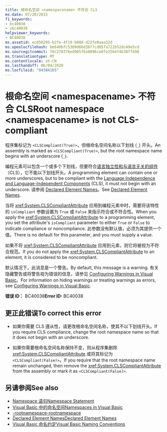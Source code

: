 ```yaml
---
title: 根命名空间 <namespacename> 不符合 CLS
ms.date: 07/20/2015
f1_keywords:
- bc40038
- vbc40038
helpviewer_keywords:
- BC40038
ms.assetid: ec850295-b2fe-4f19-b808-d22fe0aaa32d
ms.openlocfilehash: be640bfc5309d66d36f7cd05fa722b52dc49e5cd
ms.sourcegitcommit: f8c270376ed905f6a8896ce0fe25b4f4b38ff498
ms.translationtype: MT
ms.contentlocale: zh-CN
ms.lasthandoff: 06/04/2020
ms.locfileid: "84384165"
---
```

# <a name="root-namespace-namespacename-is-not-cls-compliant"></a><span data-ttu-id="272a3-102">根命名空间 \<namespacename> 不符合 CLS</span><span class="sxs-lookup"><span data-stu-id="272a3-102">Root namespace \<namespacename> is not CLS-compliant</span></span>
<span data-ttu-id="272a3-103">程序集标记为 `<CLSCompliant(True)>`，但根命名空间名称以下划线 (`_`) 开头。</span><span class="sxs-lookup"><span data-stu-id="272a3-103">An assembly is marked as `<CLSCompliant(True)>`, but the root namespace name begins with an underscore (`_`).</span></span>  
  
 <span data-ttu-id="272a3-104">编程元素可以包含一个或多个下划线，但要符合[语言独立性和与语言无关的组件](../../standard/language-independence-and-language-independent-components.md)（CLS），它不能以下划线开头。</span><span class="sxs-lookup"><span data-stu-id="272a3-104">A programming element can contain one or more underscores, but to be compliant with the [Language Independence and Language-Independent Components](../../standard/language-independence-and-language-independent-components.md) (CLS), it must not begin with an underscore.</span></span> <span data-ttu-id="272a3-105">请参阅 [Declared Element Names](../programming-guide/language-features/declared-elements/declared-element-names.md)。</span><span class="sxs-lookup"><span data-stu-id="272a3-105">See [Declared Element Names](../programming-guide/language-features/declared-elements/declared-element-names.md).</span></span>  
  
 <span data-ttu-id="272a3-106">当将 <xref:System.CLSCompliantAttribute> 应用到编程元素中时，需要将该特性的 `isCompliant` 参数设置为 `True` 或 `False` 来指示符合或不符合性。</span><span class="sxs-lookup"><span data-stu-id="272a3-106">When you apply the <xref:System.CLSCompliantAttribute> to a programming element, you set the attribute's `isCompliant` parameter to either `True` or `False` to indicate compliance or noncompliance.</span></span> <span data-ttu-id="272a3-107">此参数没有默认值，必须为其提供一个值。</span><span class="sxs-lookup"><span data-stu-id="272a3-107">There is no default for this parameter, and you must supply a value.</span></span>  
  
 <span data-ttu-id="272a3-108">如果不将 <xref:System.CLSCompliantAttribute> 应用到元素，则它将被视为不符合规范。</span><span class="sxs-lookup"><span data-stu-id="272a3-108">If you do not apply the <xref:System.CLSCompliantAttribute> to an element, it is considered to be noncompliant.</span></span>  
  
 <span data-ttu-id="272a3-109">默认情况下，此消息是一个警告。</span><span class="sxs-lookup"><span data-stu-id="272a3-109">By default, this message is a warning.</span></span> <span data-ttu-id="272a3-110">有关隐藏警告或将警告视为错误的信息，请参见 [Configuring Warnings in Visual Basic](/visualstudio/ide/configuring-warnings-in-visual-basic)。</span><span class="sxs-lookup"><span data-stu-id="272a3-110">For information on hiding warnings or treating warnings as errors, see [Configuring Warnings in Visual Basic](/visualstudio/ide/configuring-warnings-in-visual-basic).</span></span>  
  
 <span data-ttu-id="272a3-111">**错误 ID：** BC40038</span><span class="sxs-lookup"><span data-stu-id="272a3-111">**Error ID:** BC40038</span></span>  
  
## <a name="to-correct-this-error"></a><span data-ttu-id="272a3-112">更正此错误</span><span class="sxs-lookup"><span data-stu-id="272a3-112">To correct this error</span></span>  
  
- <span data-ttu-id="272a3-113">如果你需要 CLS 遵从性，请更改根命名空间名称，使其不以下划线开头。</span><span class="sxs-lookup"><span data-stu-id="272a3-113">If you require CLS compliance, change the root namespace name so that it does not begin with an underscore.</span></span>  
  
- <span data-ttu-id="272a3-114">如果你需要根命名空间名称保持不变，则从程序集删除 <xref:System.CLSCompliantAttribute> 或将其标记为 `<CLSCompliant(False)>`。</span><span class="sxs-lookup"><span data-stu-id="272a3-114">If you require that the root namespace name remain unchanged, then remove the <xref:System.CLSCompliantAttribute> from the assembly or mark it as `<CLSCompliant(False)>`.</span></span>  
  
## <a name="see-also"></a><span data-ttu-id="272a3-115">另请参阅</span><span class="sxs-lookup"><span data-stu-id="272a3-115">See also</span></span>

- [<span data-ttu-id="272a3-116">Namespace 语句</span><span class="sxs-lookup"><span data-stu-id="272a3-116">Namespace Statement</span></span>](../language-reference/statements/namespace-statement.md)
- [<span data-ttu-id="272a3-117">Visual Basic 中的命名空间</span><span class="sxs-lookup"><span data-stu-id="272a3-117">Namespaces in Visual Basic</span></span>](../programming-guide/program-structure/namespaces.md)
- [<span data-ttu-id="272a3-118">-rootnamespace</span><span class="sxs-lookup"><span data-stu-id="272a3-118">-rootnamespace</span></span>](../reference/command-line-compiler/rootnamespace.md)
- [<span data-ttu-id="272a3-119">Declared Element Names</span><span class="sxs-lookup"><span data-stu-id="272a3-119">Declared Element Names</span></span>](../programming-guide/language-features/declared-elements/declared-element-names.md)
- [<span data-ttu-id="272a3-120">Visual Basic 命名约定</span><span class="sxs-lookup"><span data-stu-id="272a3-120">Visual Basic Naming Conventions</span></span>](../programming-guide/program-structure/naming-conventions.md)
